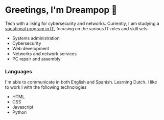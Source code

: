 # Greetings, I'm Dreampop 🌟

Tech with a liking for cybersecurity and networks. Currently, I am studying a <a href="https://todofp.es/que-estudiar/familias-profesionales/informatica-comunicaciones/sistemas-microniformaticos-redes.html">
vocational program in IT</a>, focusing on the various IT roles and skill sets.<ul>
  <li>Systems administration</li>
  <li>Cybersecurity</li>
  <li>Web development</li>
  <li>Networks and network services</li>
  <li>PC repair and assembly</li>
</ul>

### Languages 
I'm able to communicate in both English and Spanish. Learning Dutch. I like to work l with the following technologies
<ul>
  <li>HTML</li>
  <li>CSS</li>
  <li>Javascript</li>
  <li>Python</li>
</ul>
